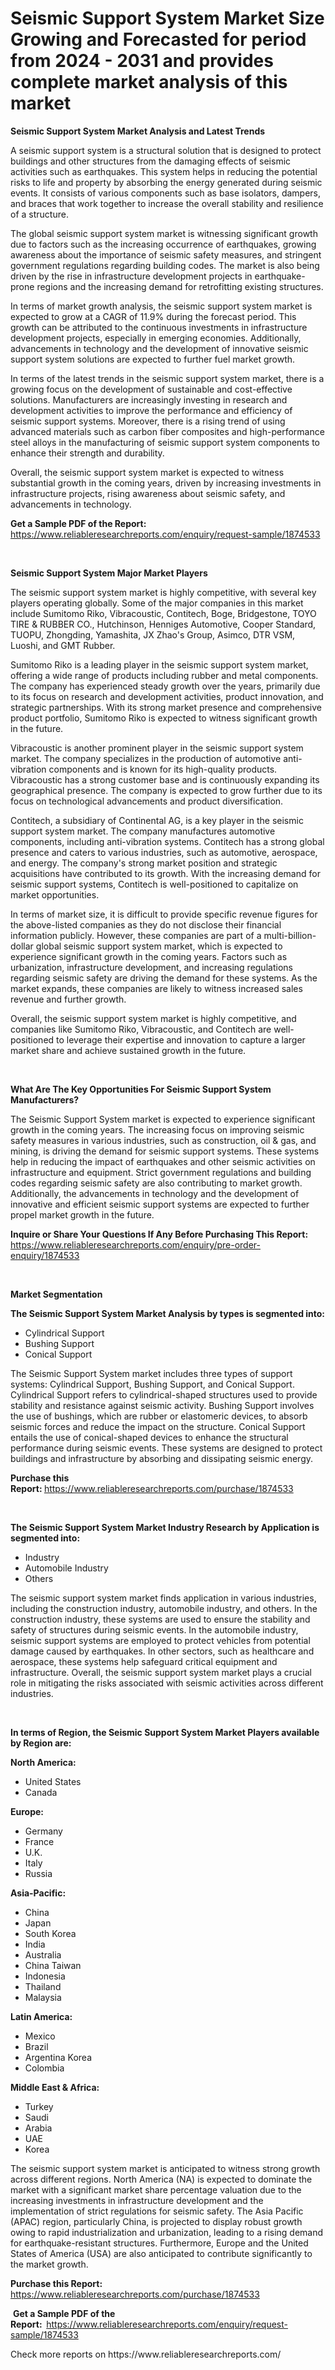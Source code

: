 <p><h1>Seismic Support System Market Size Growing and Forecasted for period from 2024 - 2031 and provides complete market analysis of this market</h1></p><p><strong>Seismic Support System Market Analysis and Latest Trends</strong></p>
<p><p>A seismic support system is a structural solution that is designed to protect buildings and other structures from the damaging effects of seismic activities such as earthquakes. This system helps in reducing the potential risks to life and property by absorbing the energy generated during seismic events. It consists of various components such as base isolators, dampers, and braces that work together to increase the overall stability and resilience of a structure.</p><p>The global seismic support system market is witnessing significant growth due to factors such as the increasing occurrence of earthquakes, growing awareness about the importance of seismic safety measures, and stringent government regulations regarding building codes. The market is also being driven by the rise in infrastructure development projects in earthquake-prone regions and the increasing demand for retrofitting existing structures.</p><p>In terms of market growth analysis, the seismic support system market is expected to grow at a CAGR of 11.9% during the forecast period. This growth can be attributed to the continuous investments in infrastructure development projects, especially in emerging economies. Additionally, advancements in technology and the development of innovative seismic support system solutions are expected to further fuel market growth. </p><p>In terms of the latest trends in the seismic support system market, there is a growing focus on the development of sustainable and cost-effective solutions. Manufacturers are increasingly investing in research and development activities to improve the performance and efficiency of seismic support systems. Moreover, there is a rising trend of using advanced materials such as carbon fiber composites and high-performance steel alloys in the manufacturing of seismic support system components to enhance their strength and durability.</p><p>Overall, the seismic support system market is expected to witness substantial growth in the coming years, driven by increasing investments in infrastructure projects, rising awareness about seismic safety, and advancements in technology.</p></p>
<p><strong>Get a Sample PDF of the Report:&nbsp;</strong> <a href="https://www.reliableresearchreports.com/enquiry/request-sample/1874533">https://www.reliableresearchreports.com/enquiry/request-sample/1874533</a></p>
<p>&nbsp;</p>
<p><strong>Seismic Support System Major Market Players</strong></p>
<p><p>The seismic support system market is highly competitive, with several key players operating globally. Some of the major companies in this market include Sumitomo Riko, Vibracoustic, Contitech, Boge, Bridgestone, TOYO TIRE & RUBBER CO., Hutchinson, Henniges Automotive, Cooper Standard, TUOPU, Zhongding, Yamashita, JX Zhao's Group, Asimco, DTR VSM, Luoshi, and GMT Rubber.</p><p>Sumitomo Riko is a leading player in the seismic support system market, offering a wide range of products including rubber and metal components. The company has experienced steady growth over the years, primarily due to its focus on research and development activities, product innovation, and strategic partnerships. With its strong market presence and comprehensive product portfolio, Sumitomo Riko is expected to witness significant growth in the future.</p><p>Vibracoustic is another prominent player in the seismic support system market. The company specializes in the production of automotive anti-vibration components and is known for its high-quality products. Vibracoustic has a strong customer base and is continuously expanding its geographical presence. The company is expected to grow further due to its focus on technological advancements and product diversification.</p><p>Contitech, a subsidiary of Continental AG, is a key player in the seismic support system market. The company manufactures automotive components, including anti-vibration systems. Contitech has a strong global presence and caters to various industries, such as automotive, aerospace, and energy. The company's strong market position and strategic acquisitions have contributed to its growth. With the increasing demand for seismic support systems, Contitech is well-positioned to capitalize on market opportunities.</p><p>In terms of market size, it is difficult to provide specific revenue figures for the above-listed companies as they do not disclose their financial information publicly. However, these companies are part of a multi-billion-dollar global seismic support system market, which is expected to experience significant growth in the coming years. Factors such as urbanization, infrastructure development, and increasing regulations regarding seismic safety are driving the demand for these systems. As the market expands, these companies are likely to witness increased sales revenue and further growth.</p><p>Overall, the seismic support system market is highly competitive, and companies like Sumitomo Riko, Vibracoustic, and Contitech are well-positioned to leverage their expertise and innovation to capture a larger market share and achieve sustained growth in the future.</p></p>
<p>&nbsp;</p>
<p><strong>What Are The Key Opportunities For Seismic Support System Manufacturers?</strong></p>
<p><p>The Seismic Support System market is expected to experience significant growth in the coming years. The increasing focus on improving seismic safety measures in various industries, such as construction, oil & gas, and mining, is driving the demand for seismic support systems. These systems help in reducing the impact of earthquakes and other seismic activities on infrastructure and equipment. Strict government regulations and building codes regarding seismic safety are also contributing to market growth. Additionally, the advancements in technology and the development of innovative and efficient seismic support systems are expected to further propel market growth in the future.</p></p>
<p><strong>Inquire or Share Your Questions If Any Before Purchasing This Report:</strong> <a href="https://www.reliableresearchreports.com/enquiry/pre-order-enquiry/1874533">https://www.reliableresearchreports.com/enquiry/pre-order-enquiry/1874533</a></p>
<p>&nbsp;</p>
<p><strong>Market Segmentation</strong></p>
<p><strong>The Seismic Support System Market Analysis by types is segmented into:</strong></p>
<p><ul><li>Cylindrical Support</li><li>Bushing Support</li><li>Conical Support</li></ul></p>
<p><p>The Seismic Support System market includes three types of support systems: Cylindrical Support, Bushing Support, and Conical Support. Cylindrical Support refers to cylindrical-shaped structures used to provide stability and resistance against seismic activity. Bushing Support involves the use of bushings, which are rubber or elastomeric devices, to absorb seismic forces and reduce the impact on the structure. Conical Support entails the use of conical-shaped devices to enhance the structural performance during seismic events. These systems are designed to protect buildings and infrastructure by absorbing and dissipating seismic energy.</p></p>
<p><strong>Purchase this Report:&nbsp;</strong><a href="https://www.reliableresearchreports.com/purchase/1874533">https://www.reliableresearchreports.com/purchase/1874533</a></p>
<p>&nbsp;</p>
<p><strong>The Seismic Support System Market Industry Research by Application is segmented into:</strong></p>
<p><ul><li>Industry</li><li>Automobile Industry</li><li>Others</li></ul></p>
<p><p>The seismic support system market finds application in various industries, including the construction industry, automobile industry, and others. In the construction industry, these systems are used to ensure the stability and safety of structures during seismic events. In the automobile industry, seismic support systems are employed to protect vehicles from potential damage caused by earthquakes. In other sectors, such as healthcare and aerospace, these systems help safeguard critical equipment and infrastructure. Overall, the seismic support system market plays a crucial role in mitigating the risks associated with seismic activities across different industries.</p></p>
<p>&nbsp;</p>
<p><strong>In terms of Region, the Seismic Support System Market Players available by Region are:</strong></p>
<p>
    <p> <strong> North America: </strong>
        <ul>
            <li>United States</li>
            <li>Canada</li>
        </ul>
        </p> 
    <p> <strong> Europe: </strong>
        <ul>
            <li>Germany</li>
            <li>France</li>
            <li>U.K.</li>
            <li>Italy</li>
            <li>Russia</li>
        </ul>
        </p> 
    <p> <strong> Asia-Pacific: </strong>
        <ul>
            <li>China</li>
            <li>Japan</li>
            <li>South Korea</li>
            <li>India</li>
            <li>Australia</li>
            <li>China Taiwan</li>
            <li>Indonesia</li>
            <li>Thailand</li>
            <li>Malaysia</li>
        </ul>
        </p> 
    <p> <strong> Latin America: </strong>
        <ul>
            <li>Mexico</li>
            <li>Brazil</li>
            <li>Argentina Korea</li>
            <li>Colombia</li>
        </ul>
        </p> 
    <p> <strong> Middle East & Africa: </strong>
        <ul>
            <li>Turkey</li>
            <li>Saudi</li>
            <li>Arabia</li>
            <li>UAE</li>
            <li>Korea</li>
        </ul>
    </p>
    </p>
<p><p>The seismic support system market is anticipated to witness strong growth across different regions. North America (NA) is expected to dominate the market with a significant market share percentage valuation due to the increasing investments in infrastructure development and the implementation of strict regulations for seismic safety. The Asia Pacific (APAC) region, particularly China, is projected to display robust growth owing to rapid industrialization and urbanization, leading to a rising demand for earthquake-resistant structures. Furthermore, Europe and the United States of America (USA) are also anticipated to contribute significantly to the market growth.</p></p>
<p><strong>Purchase this Report: </strong><a href="https://www.reliableresearchreports.com/purchase/1874533">https://www.reliableresearchreports.com/purchase/1874533</a></p>
<p>&nbsp;<strong>Get a Sample PDF of the Report:&nbsp;&nbsp;</strong><a href="https://www.reliableresearchreports.com/enquiry/request-sample/1874533">https://www.reliableresearchreports.com/enquiry/request-sample/1874533</a></p>
<p><strong></strong></p>
<p>Check more reports on https://www.reliableresearchreports.com/</p>